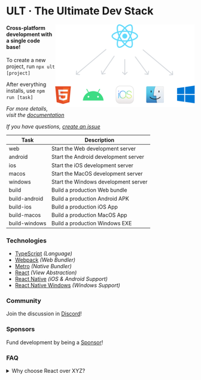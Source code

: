 # ULT · The Ultimate Dev Stack

<a alt="ULT Website" href="https://ult.dev">
  <img align="right" width="373" src="https://raw.githubusercontent.com/kat-tax/ult/master/_layouts/banner.png">
</a>

#### Cross-platform development with a single code base!

To create a new project, run `npx ult [project]` 

After everything installs, use `npm run [task]`

*For more details, visit the [documentation](https://docs.ult.dev)*

*If you have questions, [create an issue](https://github.com/kat-tax/ult/issues/new/choose)*


| Task          | Description                                         |
| --------------| --------------------------------------------------- |
| web           | Start the Web development server                    |
| android       | Start the Android development server                |
| ios           | Start the iOS development server                    |
| macos         | Start the MacOS development server                  |
| windows       | Start the Windows development server                |
| build         | Build a production Web bundle                       |
| build-android | Build a production Android APK                      |
| build-ios     | Build a production iOS App                          |
| build-macos   | Build a production MacOS App                        |
| build-windows | Build a production Windows EXE                      |

### Technologies

- [TypeScript](https://www.typescriptlang.org/) *(Language)*
- [Webpack](https://webpack.js.org/) *(Web Bundler)*
- [Metro](https://facebook.github.io/metro/) *(Native Bundler)*
- [React](https://reactjs.org/) *(View Abstraction)*
- [React Native](https://facebook.github.io/react-native/) *(iOS & Android Support)*
- [React Native Windows](https://github.com/Microsoft/react-native-windows) *(Windows Support)*

### Community

Join the discussion in [Discord](https://discord.gg/TzhDRyj)!

### Sponsors

Fund development by being a [Sponsor](https://github.com/sponsors/Cavitt)!

### FAQ

<details>
  <summary>Why choose React over XYZ?</summary>
  <ul>
    <li>Most other options are specific to the web.</li>
    <li>Flutter doesn't support desktop, and while the code is native, it only emulates native UI.</li>
    <li>No other framework lets us natively target desktop and mobile, while maintaining web support.</li>
  </ul>
</details>
